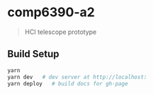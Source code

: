 # comp6390-a2

> HCI telescope prototype

## Build Setup

``` bash
yarn
yarn dev   # dev server at http://localhost:
yarn deploy   # build docs for gh-page
```

